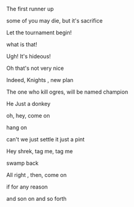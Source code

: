 The first runner up

some of you may die, but it's sacrifice

Let the tournament begin!

what is that!

Ugh! It's hideous!

Oh that's not very nice

Indeed, Knights , new plan

The one who kill ogres, will be named champion

He Just a donkey

oh, hey, come on

hang on

can't we just settle it just a pint

Hey shrek, tag me, tag me

swamp back

All right , then, come on

if for any reason

and son on and so forth
